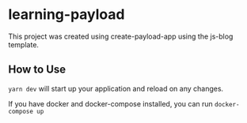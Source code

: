 # learning-payload

This project was created using create-payload-app using the js-blog template.

## How to Use

`yarn dev` will start up your application and reload on any changes.

If you have docker and docker-compose installed, you can run `docker-compose up`
